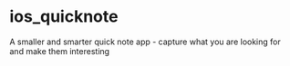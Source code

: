 ios_quicknote
=============

A smaller and smarter quick note app - capture what you are looking for and make them interesting
